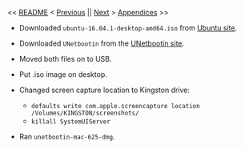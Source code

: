 << [README](https://github.com/vmsmith/mac2linux/blob/master/README.md) < [Previous](https://github.com/vmsmith/mac2linux/blob/master/Machine_Preparations.md) || [Next]() > [Appendices]() >> 


* Downloaded `ubuntu-16.04.1-desktop-amd64.iso` from [Ubuntu site](https://www.ubuntu.com/download/desktop).

* Downloaded `UNetbootin` from the [UNetbootin site](http://unetbootin.github.io/).

* Moved both files on to USB.

* Put .iso image on desktop.

* Changed screen capture location to Kingston drive:
  * `defaults write com.apple.screencapture location /Volumes/KINGSTON/screenshots/`
  * `killall SystemUIServer`

* Ran `unetbootin-mac-625-dmg`.
